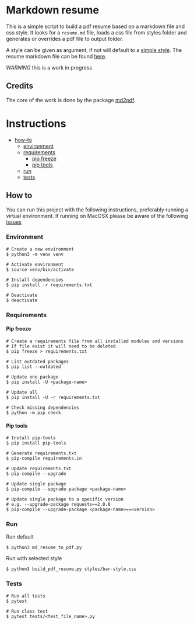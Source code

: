 # Markdown resume

This is a simple script to build a pdf resume based on a markdown file and css style.
It looks for a `resume.md` file, loads a css file from styles folder and generates or overrides a pdf file to output
folder.

A style can be given as argument, if not will default to a [simple style](assets/styles/simple-style.css).
The resume markdown file can be found [here](assets/resume.md).

*WARNING* this is a work in progress

## Credits

The core of the work is done by the package [md2pdf](https://github.com/jmaupetit/md2pdf).

# Instructions

- [how-to](#how-to)
    - [environment](#environment)
    - [requirements](#requirements)
        - [pip freeze](#pip-freeze)
        - [pip tools](#pip-tools)
    - [run](#run)
    - [tests](#tests)

## How to

You can run this project with the following instructions, preferably running a virtual environment.
If running on MacOSX please be aware of the
following [issues](https://github.com/jmaupetit/md2pdf#troubleshooting-on-macosx)

### Environment

```shell
# Create a new environment
$ python3 -m venv venv

# Activate environment
$ source venv/bin/activate

# Install dependencies
$ pip install -r requirements.txt

# Deactivate
$ deactivate
```

### Requirements

#### Pip freeze

```shell
# Create a requirements file from all installed modules and versions
# If file exist it will need to be deleted
$ pip freeze > requirements.txt

# List outdated packages
$ pip list --outdated

# Update one package
$ pip install -U <package-name>

# Update all
$ pip install -U -r requirements.txt

# Check missing dependencies
$ python -m pip check
```

#### Pip tools

```shell
# Install pip-tools
$ pip install pip-tools

# Generate requirements.txt
$ pip-compile requirements.in

# Update requirements.txt
$ pip-compile --upgrade

# Update single package
$ pip-compile --upgrade-package <package-name>

# Update single package to a specific version
# e.g. --upgrade-package requests==2.0.0
$ pip-compile --upgrade-package <package-name>==<version>
```

### Run

Run default

```shell
$ python3 md_resume_to_pdf.py
```

Run with selected style

```shell
$ python3 build_pdf_resume.py styles/bar-style.css
```

### Tests

```shell
# Run all tests
$ pytest

# Run class test
$ pytest tests/<test_file_name>.py
```
